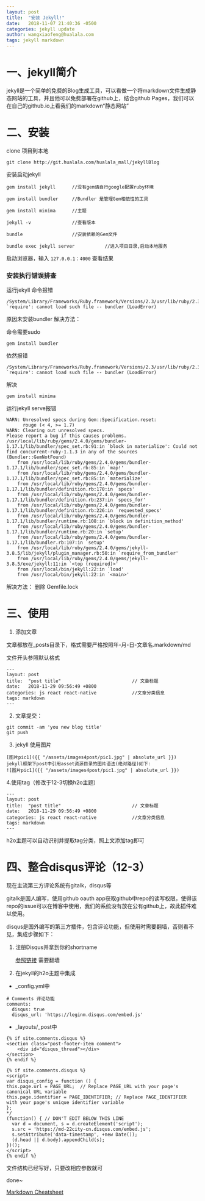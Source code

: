 ```yaml
---
layout: post
title:  "安装 Jekyll!"
date:   2018-11-07 21:40:36 -0500
categories: jekyll update
author: wangxiaofeng@hualala.com
tags: jekyll markdown
---
```


# 一、jekyll简介

jekyll是一个简单的免费的Blog生成工具，可以看做一个将markdown文件生成静态网站的工具，并且他可以免费部署在github上，结合github Pages，我们可以在自己的github.io上看我们的markdown“静态网站”

[jekyll-docs]: https://jekyllrb.com/docs/home
[jekyll-gh]:   https://github.com/jekyll/jekyll
[jekyll-talk]: https://talk.jekyllrb.com/


# 二、安装

clone 项目到本地
```
git clone http://git.hualala.com/hualala_mall/jekyllBlog
```
安装启动jekyll
```
gem install jekyll      //没有gem请自行google配置ruby环境

gem install bundler     //Bundler 是管理Gem相依性的工具

gem install minima      //主题

jekyll -v               //查看版本

bundle                  //安装依赖的Gem文件

bundle exec jekyll server           //进入项目目录,启动本地服务
```

启动浏览器，输入 `127.0.0.1：4000` 查看结果

### 安装执行错误排查

运行jekyll 命令报错

```
/System/Library/Frameworks/Ruby.framework/Versions/2.3/usr/lib/ruby/2.3.0/rubygems/core_ext/kernel_require.rb:55:in `require': cannot load such file -- bundler (LoadError)
```
原因未安装bundler
解决方法：

命令需要sudo

```
gem install bundler
```

依然报错

```
/System/Library/Frameworks/Ruby.framework/Versions/2.3/usr/lib/ruby/2.3.0/rubygems/core_ext/kernel_require.rb:55:in `require': cannot load such file -- bundler (LoadError)
```

解决

```
gem install minima
```

运行jekyll serve报错
```
WARN: Unresolved specs during Gem::Specification.reset:
      rouge (< 4, >= 1.7)
WARN: Clearing out unresolved specs.
Please report a bug if this causes problems.
/usr/local/lib/ruby/gems/2.4.0/gems/bundler-1.17.1/lib/bundler/spec_set.rb:91:in `block in materialize': Could not find concurrent-ruby-1.1.3 in any of the sources (Bundler::GemNotFound)
	from /usr/local/lib/ruby/gems/2.4.0/gems/bundler-1.17.1/lib/bundler/spec_set.rb:85:in `map!'
	from /usr/local/lib/ruby/gems/2.4.0/gems/bundler-1.17.1/lib/bundler/spec_set.rb:85:in `materialize'
	from /usr/local/lib/ruby/gems/2.4.0/gems/bundler-1.17.1/lib/bundler/definition.rb:170:in `specs'
	from /usr/local/lib/ruby/gems/2.4.0/gems/bundler-1.17.1/lib/bundler/definition.rb:237:in `specs_for'
	from /usr/local/lib/ruby/gems/2.4.0/gems/bundler-1.17.1/lib/bundler/definition.rb:226:in `requested_specs'
	from /usr/local/lib/ruby/gems/2.4.0/gems/bundler-1.17.1/lib/bundler/runtime.rb:108:in `block in definition_method'
	from /usr/local/lib/ruby/gems/2.4.0/gems/bundler-1.17.1/lib/bundler/runtime.rb:20:in `setup'
	from /usr/local/lib/ruby/gems/2.4.0/gems/bundler-1.17.1/lib/bundler.rb:107:in `setup'
	from /usr/local/lib/ruby/gems/2.4.0/gems/jekyll-3.8.5/lib/jekyll/plugin_manager.rb:50:in `require_from_bundler'
	from /usr/local/lib/ruby/gems/2.4.0/gems/jekyll-3.8.5/exe/jekyll:11:in `<top (required)>'
	from /usr/local/bin/jekyll:22:in `load'
	from /usr/local/bin/jekyll:22:in `<main>'
```

解决方法：
  删除 Gemfile.lock


# 三、使用

1. 添加文章

文章都放在_posts目录下，格式需要严格按照年-月-日-文章名.markdown/md

文件开头参照默认格式

```
---
layout: post
title:  "post title"                          // 文章标题
date:   2018-11-29 09:56:49 +0800
categories: js react react-native             //文章分类信息
tags: markdown
---
```

2. 文章提交：
```
git commit -am 'you new blog title'
git push
```

3. jekyll 使用图片

```
[图片pic1]({{ "/assets/images4post/pic1.jpg" | absolute_url }})
jekyll框架下post中引用asset资源目录的图片语法(绝对路径)如下:
![图片pic1]({{ "/assets/images4post/pic1.jpg" | absolute_url }})
```

4.使用tag（修改于12-3切换h2o主题）
```
---
layout: post
title:  "post title"                          // 文章标题
date:   2018-11-29 09:56:49 +0800
categories: js react react-native             //文章分类信息
tags: markdown
---
```
h2o主题可以自动识别并提取tag分类，照上文添加tag即可

# 四、整合disqus评论（12-3）
现在主流第三方评论系统有gitalk，disqus等

gitalk是国人编写，使用github oauth app获取github中repo的读写权限，使得该repo的issue可以在博客中使用，我们的系统没有放在公有github上，故此插件难以使用。

disqus是国外编写的第三方插件，包含评论功能，但使用时需要翻墙，否则看不见，集成步骤如下：

1. 注册Disqus并拿到你的shortname

    [参照链接](https://damoqiongqiu.github.io/jekyll/2017/07/07/%E5%88%A9%E7%94%A8github%E5%92%8Cjekyll%E6%90%AD%E5%BB%BA%E4%B8%AA%E4%BA%BABlog-12.html) 需要翻墙

2. 在jekyll的h2o主题中集成

- _config.yml中
```
# Comments 评论功能
comments:
  disqus: true
  disqus_url: 'https://leginm.disqus.com/embed.js'
```
- _layouts/_post中

```
{% if site.comments.disqus %}
<section class="post-footer-item comment">
    <div id="disqus_thread"></div>
</section>
{% endif %}
```

```
{% if site.comments.disqus %}
<script>
var disqus_config = function () {
this.page.url = PAGE_URL;  // Replace PAGE_URL with your page's canonical URL variable
this.page.identifier = PAGE_IDENTIFIER; // Replace PAGE_IDENTIFIER with your page's unique identifier variable
};
*/
(function() { // DON'T EDIT BELOW THIS LINE
  var d = document, s = d.createElement('script');
  s.src = 'https://md-22city-cn.disqus.com/embed.js';
  s.setAttribute('data-timestamp', +new Date());
  (d.head || d.body).appendChild(s);
})();
</script>
{% endif %}
```
文件结构已经写好，只要改相应参数就可

done~

[Markdown Cheatsheet](https://github.com/adam-p/markdown-here/wiki/Markdown-Cheatsheet)







